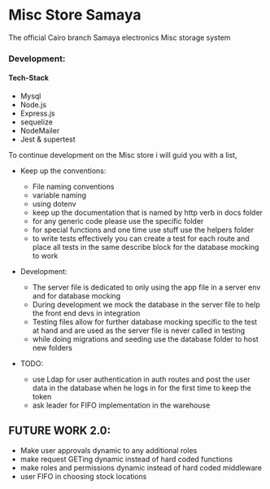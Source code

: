 # Misc Store Samaya 
The official Cairo branch Samaya electronics Misc storage system

### Development:
#### Tech-Stack
- Mysql
- Node.js
- Express.js
- sequelize
- NodeMailer
- Jest & supertest

To continue development on the Misc store i will guid you with a list,

- Keep up the conventions:
    - File naming conventions
    - variable naming
    - using dotenv
    - keep up the documentation that is named by http verb in docs folder
    - for any generic code please use the specific folder
    - for special functions and one time use stuff use the helpers folder
    - to write tests effectively you can create a test for each route and place all tests in the same describe block for the database mocking to work

- Development:
    - The server file is dedicated to only using the app file in a server env and for database mocking
    - During development we mock the database in the server file to help the front end devs in integration
    - Testing files allow for further database mocking specific to the test at hand and are used as the server file is never called in testing
    - while doing migrations and seeding use the database folder to host new folders

- TODO:
    - use Ldap for user authentication in auth routes and post the user data in the database when he logs in for the first time to keep the token
    - ask leader for FIFO implementation in the warehouse

## FUTURE WORK 2.0:
 - Make user approvals dynamic to any additional roles
 - make request GETing dynamic instead of hard coded functions
 - make roles and permissions dynamic instead of hard coded middleware
 - user FIFO in choosing stock locations